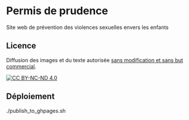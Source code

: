 # Permis de prudence

Site web de prévention des violences sexuelles envers les enfants

## Licence

Diffusion des images et du texte autorisée [sans modification et sans but commercial][cc-by-nc-nd].

[![CC BY-NC-ND 4.0][cc-by-nc-nd-image]][cc-by-nc-nd]

[cc-by-nc-nd]: https://creativecommons.org/licenses/by-nc-nd/4.0/legalcode.fr
[cc-by-nc-nd-image]: https://licensebuttons.net/l/by-nc-nd/4.0/88x31.png

## Déploiement

./publish_to_ghpages.sh
